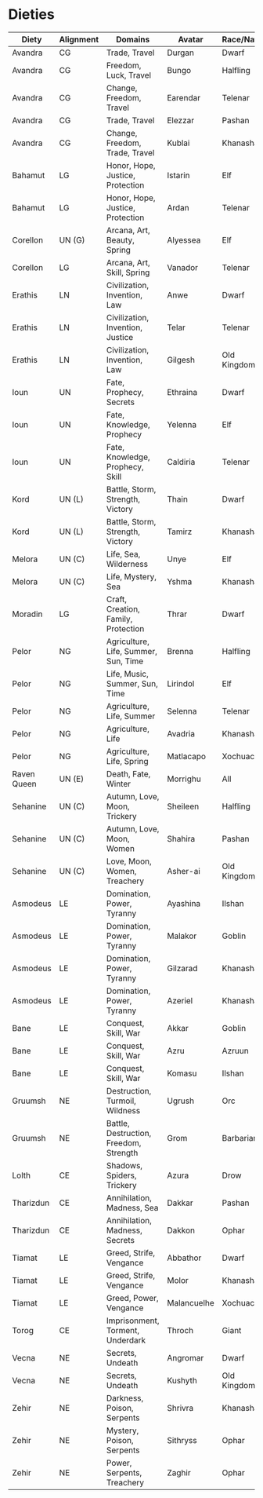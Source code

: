 # Dieties

| Diety          | Alignment | Domains                                | Avatar      | Race/Nation | Gender        | Symbol                |
| -------------- | --------- | -------------------------------------- | ----------- | ----------- | ------------- | --------------------- |
| Avandra        | CG        | Trade, Travel                          | Durgan      | Dwarf       | Male          | Coin                  |
| Avandra        | CG        | Freedom, Luck, Travel                  | Bungo       | Halfling    | Male          | Face-up coin          |
| Avandra        | CG        | Change, Freedom, Travel                | Earendar    | Telenar     | Male          | Coin                  |
| Avandra        | CG        | Trade, Travel                          | Elezzar     | Pashan      | Male          | Coin                  |
| Avandra        | CG        | Change, Freedom, Trade, Travel         | Kublai      | Khanashar   | Male          | Two overlapping coins |
| Bahamut        | LG        | Honor, Hope, Justice, Protection       | Istarin     | Elf         | Male          | Scales                |
| Bahamut        | LG        | Honor, Hope, Justice, Protection       | Ardan       | Telenar     | Male          | Sword                 |
| Corellon       | UN (G)    | Arcana, Art, Beauty, Spring            | Alyessea    | Elf         | Female        | Trefoil leaf          |
| Corellon       | LG        | Arcana, Art, Skill, Spring             | Vanador     | Telenar     | Male          | Harp                  |
| Erathis        | LN        | Civilization, Invention, Law           | Anwe        | Dwarf       | Male          | Divider               |
| Erathis        | LN        | Civilization, Invention, Justice       | Telar       | Telenar     | Male          | Open book             |
| Erathis        | LN        | Civilization, Invention, Law           | Gilgesh     | Old Kingdom | Male          | Tablet                |
| Ioun           | UN        | Fate, Prophecy, Secrets                | Ethraina    | Dwarf       | Female        | Loom shuttle          |
| Ioun           | UN        | Fate, Knowledge, Prophecy              | Yelenna     | Elf         | Female        | Spindle               |
| Ioun           | UN        | Fate, Knowledge, Prophecy, Skill       | Caldiria    | Telenar     | Female        | Spindle               |
| Kord           | UN (L)    | Battle, Storm, Strength, Victory       | Thain       | Dwarf       | Male          | Thunderbolt           |
| Kord           | UN (L)    | Battle, Storm, Strength, Victory       | Tamirz      | Khanashar   | Male          | Horse                 |
| Melora         | UN (C)    | Life, Sea, Wilderness                  | Unye        |  Elf        | Female        | Acorn, Seashell       |
| Melora         | UN (C)    | Life, Mystery, Sea                     | Yshma       | Khanashar   | Female        | Wave                  |
| Moradin        | LG        | Craft, Creation, Family, Protection    | Thrar       | Dwarf       | Male          | Hammer and anvil      |
| Pelor          | NG        | Agriculture, Life, Summer, Sun, Time   | Brenna      | Halfling    | Female        | Cornucopia            |
| Pelor          | NG        | Life, Music, Summer, Sun, Time         | Lirindol    | Elf         | Male          | Sun                   |
| Pelor          | NG        | Agriculture, Life, Summer              | Selenna     | Telenar     | Female        | Sheaf of wheat        |
| Pelor          | NG        | Agriculture, Life                      | Avadria     | Khanashar   | Female        | Basket of rice        |
| Pelor          | NG        | Agriculture, Life, Spring              | Matlacapo   | Xochuaco    | Female        | Corn shoot            |
| Raven Queen    | UN (E)    | Death, Fate, Winter                    | Morrighu    | All         | Female        | Raven                 |
| Sehanine       | UN (C)    | Autumn, Love, Moon, Trickery           | Sheileen    | Halfling    | Female        | Crescent moon         |
| Sehanine       | UN (C)    | Autumn, Love, Moon, Women              | Shahira     | Pashan      | Female        | Full moon             |
| Sehanine       | UN (C)    | Love, Moon, Women, Treachery           | Asher-ai    | Old Kingdom | Female        | Crecent moo           |
| Asmodeus       | LE        | Domination, Power, Tyranny             | Ayashina    | Ilshan      | Female        | Triskelion of axes    |
| Asmodeus       | LE        | Domination, Power, Tyranny             | Malakor     | Goblin      | Male          | Double-bladed axe     |
| Asmodeus       | LE        | Domination, Power, Tyranny             | Gilzarad    | Khanashar   | Male          | Axe                   |
| Asmodeus       | LE        | Domination, Power, Tyranny             | Azeriel     | Khanashar   | Male          | Bull                  |
| Bane           | LE        | Conquest, Skill, War                   | Akkar       | Goblin      | Male          | Crossed spears        |
| Bane           | LE        | Conquest, Skill, War                   | Azru        | Azruun      | Male          | Crossed scimitars     |
| Bane           | LE        | Conquest, Skill, War                   | Komasu      | Ilshan      | Male          | Triskelion of swords  |
| Gruumsh        | NE        | Destruction, Turmoil, Wildness         | Ugrush      | Orc         | Male          | Flaming eye           |
| Gruumsh        | NE        | Battle, Destruction, Freedom, Strength | Grom        | Barbarian   | Male          | Flaming axe           |
| Lolth          | CE        | Shadows, Spiders, Trickery             | Azura       | Drow        | Female        | Web                   |
| Tharizdun      | CE        | Annihilation, Madness, Sea             | Dakkar      | Pashan      | Hermaphrodite | Tentacles             |
| Tharizdun      | CE        | Annihilation, Madness, Secrets         | Dakkon      | Ophar       | Asexual       | Tentacles             |
| Tiamat         | LE        | Greed, Strife, Vengance                | Abbathor    | Dwarf       | Male          | Unbalanced scales     |
| Tiamat         | LE        | Greed, Strife, Vengance                | Molor       | Khanashar   | Male          | Dagger                |
| Tiamat         | LE        | Greed, Power, Vengance                 | Malancuelhe | Xochuaco    | Female        | Obsidian dagger       |
| Torog          | CE        | Imprisonment, Torment, Underdark       | Throch      | Giant       | Male          | Chains                |
| Vecna          | NE        | Secrets, Undeath                       | Angromar    | Dwarf       | Male          | Triangle of bones     |
| Vecna          | NE        | Secrets, Undeath                       | Kushyth     | Old Kingdom | Male          | Eye in palm of hand   |
| Zehir          | NE        | Darkness, Poison, Serpents             | Shrivra     | Khanashar   | Female        | Two-headed serpent    |
| Zehir          | NE        | Mystery, Poison, Serpents              | Sithryss    | Ophar       | Female        | Coiled serpent        |
| Zehir          | NE        | Power, Serpents, Treachery             | Zaghir      | Ophar       | Male          | Hooded cobra          |
